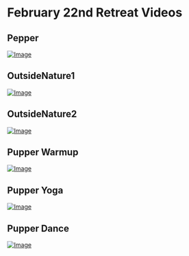 # February 22nd Retreat Videos

## Pepper
[![Image](https://github.com/user-attachments/assets/407487c3-21e5-48ff-8ce2-c1b739dd32d5)](https://drive.google.com/file/d/1qoJjKxBUL-GvtQlJHY-0fEwbimON8qz-/view?usp=sharing)

## OutsideNature1
[![Image](https://github.com/user-attachments/assets/395d356d-5270-412b-9407-549f48d39f7a)](https://drive.google.com/file/d/11ugb8O5DlGW5tcUa5BePMgna-oo1EtpV/view?usp=sharing)

## OutsideNature2
[![Image](https://github.com/user-attachments/assets/627d768c-033a-474c-97a5-102c6ec43c55)](https://drive.google.com/file/d/1HGB7G4eV79nM7BRIree9cevBy9M9J2MH/view?usp=sharing)

## Pupper Warmup
[![Image](https://github.com/user-attachments/assets/a05d4962-0b82-4331-a26b-64785bd16593)](https://drive.google.com/file/d/1VzFStg97seyi-XyV0rHtgXfohvdv4fbD/view?usp=sharing)

## Pupper Yoga
[![Image](https://github.com/user-attachments/assets/1b42190f-15e5-4e22-ad21-1d6f139f5c62)](https://drive.google.com/file/d/1owneABwLLBjfkyJkTjHvSGnI9rx2hryC/view?usp=sharing)

## Pupper Dance
[![Image](https://github.com/user-attachments/assets/6da3f180-333f-4af0-895b-ab8ba0570fd2)](https://drive.google.com/file/d/12dz-YiktTt3nsVUQ5ciGeKS042_1v0Dy/view?usp=sharing)